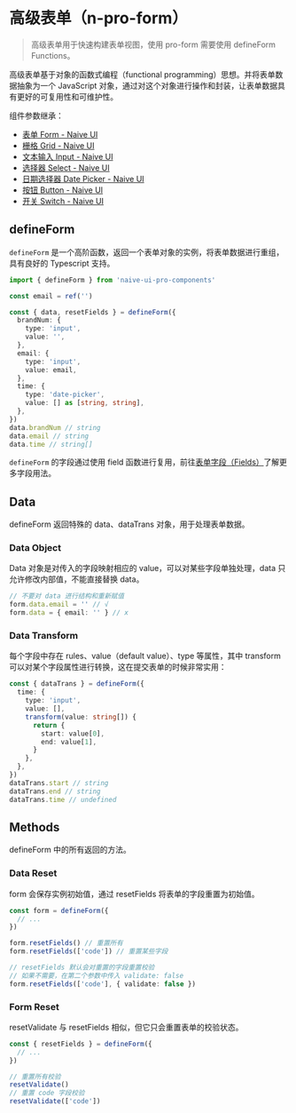 # 高级表单（n-pro-form）

> 高级表单用于快速构建表单视图，使用 pro-form 需要使用 defineForm Functions。

高级表单基于对象的函数式编程（functional programming）思想。并将表单数据抽象为一个 JavaScript 对象，通过对这个对象进行操作和封装，让表单数据具有更好的可复用性和可维护性。

<!-- demo -->

组件参数继承：

- [表单 Form - Naive UI](https://www.naiveui.com/zh-CN/light/components/form)
- [栅格 Grid - Naive UI](https://www.naiveui.com/zh-CN/light/components/grid)
- [文本输入 Input - Naive UI](https://www.naiveui.com/zh-CN/light/components/input)
- [选择器 Select - Naive UI](https://www.naiveui.com/zh-CN/light/components/select)
- [日期选择器 Date Picker - Naive UI](https://www.naiveui.com/zh-CN/light/components/date-picker)
- [按钮 Button - Naive UI](https://www.naiveui.com/zh-CN/os-theme/components/button)
- [开关 Switch - Naive UI](https://www.naiveui.com/zh-CN/light/components/switch)

## defineForm

`defineForm` 是一个高阶函数，返回一个表单对象的实例，将表单数据进行重组，具有良好的 Typescript 支持。

```ts
import { defineForm } from 'naive-ui-pro-components'

const email = ref('')

const { data, resetFields } = defineForm({
  brandNum: {
    type: 'input',
    value: '',
  },
  email: {
    type: 'input',
    value: email,
  },
  time: {
    type: 'date-picker',
    value: [] as [string, string],
  },
})
data.brandNum // string
data.email // string
data.time // string[]
```

`defineForm` 的字段通过使用 field 函数进行复用，前往[表单字段（Fields）](/zh-CN/components/form-field)了解更多字段用法。

## Data

defineForm 返回特殊的 data、dataTrans 对象，用于处理表单数据。

### Data Object

Data 对象是对传入的字段映射相应的 value，可以对某些字段单独处理，data 只允许修改内部值，不能直接替换 data。

```ts
// 不要对 data 进行结构和重新赋值
form.data.email = '' // √
form.data = { email: '' } // x
```

### Data Transform

每个字段中存在 rules、value（default value）、type 等属性，其中 transform 可以对某个字段属性进行转换，这在提交表单的时候非常实用：

```ts
const { dataTrans } = defineForm({
  time: {
    type: 'input',
    value: [],
    transform(value: string[]) {
      return {
        start: value[0],
        end: value[1],
      }
    },
  },
})
dataTrans.start // string
dataTrans.end // string
dataTrans.time // undefined
```

## Methods

defineForm 中的所有返回的方法。

### Data Reset

form 会保存实例初始值，通过 resetFields 将表单的字段重置为初始值。

```ts
const form = defineForm({
  // ...
})

form.resetFields() // 重置所有
form.resetFields(['code']) // 重置某些字段

// resetFields 默认会对重置的字段重置校验
// 如果不需要，在第二个参数中传入 validate: false
form.resetFields(['code'], { validate: false })
```

### Form Reset

resetValidate 与 resetFields 相似，但它只会重置表单的校验状态。

```ts
const { resetFields } = defineForm({
  // ...
})

// 重置所有校验
resetValidate()
// 重置 code 字段校验
resetValidate(['code'])
```

